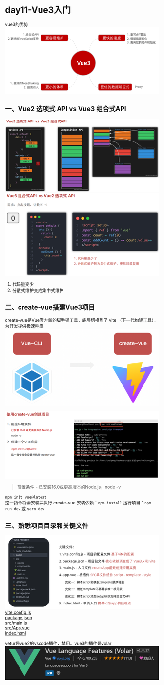 # day11-Vue3入门
vue3的优势
	![](assets/Pasted%20image%2020240210100638.png) 

## 一、Vue2 选项式 API vs Vue3 组合式API
![](assets/Pasted%20image%2020240210100818.png)
![](assets/Pasted%20image%2020240210101505.png)
1. 代码量变少
2. 分散式维护变成集中式维护

## 二、create-vue搭建Vue3项目
create-vue是Vue官方新的脚手架工具，底层切换到了 vite （下一代构建工具），为开发提供极速响应
	![](assets/Pasted%20image%2020240210101904.png) 

![](assets/Pasted%20image%2020240210111408.png)
> 前置条件 - 已安装16.0或更高版本的Node.js，node -v

`npm init vue@latest`  
这一指令将会安装并执行 create-vue
安装依赖：`npm install`
运行项目：`npm run dev` 或 `yarn dev`


## 三、熟悉项目目录和关键文件
![](assets/Pasted%20image%2020240210113335.png) 
[vite.config.js](project/day11-vue3-demo/vite.config.js)  
[package.json](project/day11-vue3-demo/package.json)  
[src/main.js](project/day11-vue3-demo/src/main.js)  
[src/App.vue](project/day11-vue3-demo/src/App.vue)  
[index.html](project/day11-vue3-demo/index.html)  

vetur是vue2的vscode插件，禁用。vue3的插件是volar
	![](assets/Pasted%20image%2020240210114828.png) 





